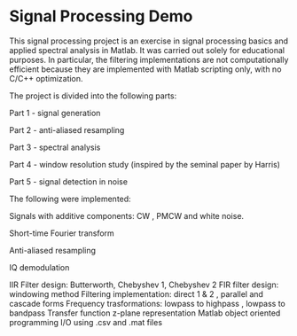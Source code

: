 Signal Processing Demo
=========

This signal processing project is an exercise in signal processing basics and applied spectral analysis in Matlab. 
It was carried out solely for educational purposes. In particular, the filtering implementations are not computationally efficient because they are implemented with Matlab scripting only, with no C/C++ optimization.

The project is divided into the following parts:

Part 1 - signal generation

Part 2 - anti-aliased resampling

Part 3 - spectral analysis

Part 4 - window resolution study (inspired by the seminal paper by Harris)

Part 5 - signal detection in noise

The following were implemented:

Signals with additive components: CW , PMCW and white noise.

Short-time Fourier transform

Anti-aliased resampling

IQ demodulation

IIR Filter design: Butterworth, Chebyshev 1, Chebyshev 2
FIR filter design: windowing method
Filtering implementation: direct 1 & 2 , parallel and cascade forms
Frequency trasformations: lowpass to highpass , lowpass to bandpass
Transfer function z-plane representation
Matlab object oriented programming
I/O using .csv and .mat files

